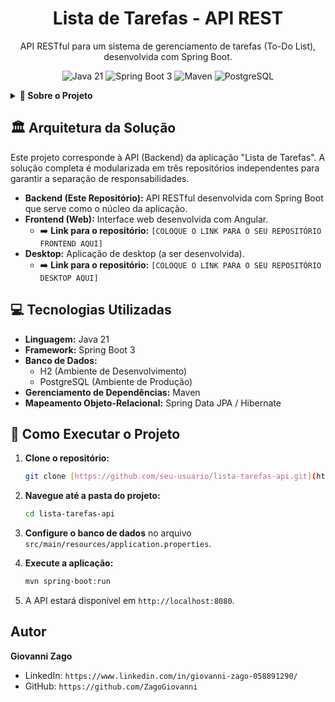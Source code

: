 <h1 align="center">Lista de Tarefas - API REST</h1>
<p align="center">API RESTful para um sistema de gerenciamento de tarefas (To-Do List), desenvolvida com Spring Boot.</p>

<p align="center">
  <img src="https://img.shields.io/badge/Java-21-blue?style=for-the-badge&logo=java" alt="Java 21">
  <img src="https://img.shields.io/badge/Spring_Boot-3-success?style=for-the-badge&logo=spring" alt="Spring Boot 3">
  <img src="https://img.shields.io/badge/Maven-4-red?style=for-the-badge&logo=apache-maven" alt="Maven">
  <img src="https://img.shields.io/badge/PostgreSQL-16-blue?style=for-the-badge&logo=postgresql" alt="PostgreSQL">
</p>

<details>
  <summary><strong>📝 Sobre o Projeto</strong></summary>
  <br>
  Esta API foi criada para servir como o backend da aplicação "Lista de Tarefas". Ela gerencia todas as operações de CRUD (Criar, Ler, Atualizar e Deletar) para as tarefas, utilizando uma arquitetura RESTful.

  O projeto foi desenvolvido seguindo o tutorial "Projeto Aplicação Full Stack" do professor Ricardo Tec.
</details>

## 🏛️ Arquitetura da Solução

Este projeto corresponde à API (Backend) da aplicação "Lista de Tarefas". A solução completa é modularizada em três repositórios independentes para garantir a separação de responsabilidades.

* **Backend (Este Repositório):** API RESTful desenvolvida com Spring Boot que serve como o núcleo da aplicação.
* **Frontend (Web):** Interface web desenvolvida com Angular.
    * ➡️ **Link para o repositório:** `[COLOQUE O LINK PARA O SEU REPOSITÓRIO FRONTEND AQUI]`
* **Desktop:** Aplicação de desktop (a ser desenvolvida).
    * ➡️ **Link para o repositório:** `[COLOQUE O LINK PARA O SEU REPOSITÓRIO DESKTOP AQUI]`

## 💻 Tecnologias Utilizadas

* **Linguagem:** Java 21
* **Framework:** Spring Boot 3
* **Banco de Dados:**
    * H2 (Ambiente de Desenvolvimento)
    * PostgreSQL (Ambiente de Produção)
* **Gerenciamento de Dependências:** Maven
* **Mapeamento Objeto-Relacional:** Spring Data JPA / Hibernate

## 🚀 Como Executar o Projeto

1.  **Clone o repositório:**
    ```bash
    git clone [https://github.com/seu-usuario/lista-tarefas-api.git](https://github.com/seu-usuario/lista-tarefas-api.git)
    ```

2.  **Navegue até a pasta do projeto:**
    ```bash
    cd lista-tarefas-api
    ```

3.  **Configure o banco de dados** no arquivo `src/main/resources/application.properties`.

4.  **Execute a aplicação:**
    ```bash
    mvn spring-boot:run
    ```

5.  A API estará disponível em `http://localhost:8080`.

## Autor

**Giovanni Zago**

- LinkedIn: `https://www.linkedin.com/in/giovanni-zago-058891290/`
- GitHub: `https://github.com/ZagoGiovanni`
